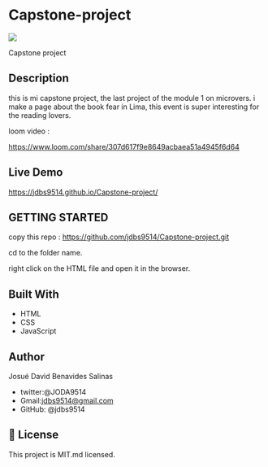 # Capstone-project

![](https://img.shields.io/badge/Microverse-blueviolet)


Capstone project

## Description

this is mi capstone project, the last project of the module 1 on microvers. i make a page about the book fear in Lima, this event is super interesting for the reading lovers.

loom video :

https://www.loom.com/share/307d617f9e8649acbaea51a4945f6d64

## Live Demo

 https://jdbs9514.github.io/Capstone-project/

## GETTING STARTED

copy this repo : https://github.com/jdbs9514/Capstone-project.git

cd to the folder name.

right click on the HTML file and open it in the browser.

## Built With

- HTML
- CSS
- JavaScript

## Author

Josué David Benavides Salinas

- twitter:@JODA9514
- Gmail:jdbs9514@gmail.com
- GitHub: @jdbs9514

## 📝 License

This project is MIT.md licensed.